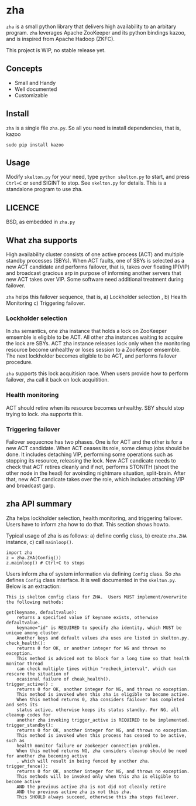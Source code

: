 # zha

`zha` is a small python library that delivers high availability to an arbitary
program.  `zha` leverages Apache ZooKeeper and its python bindings kazoo, and is
inspired from Apache Hadoop (ZKFC).

This project is WIP, no stable release yet.

## Concepts

- Small and Handy
- Well documented
- Customizable

## Install

`zha` is a single file `zha.py`. So all you need is install dependencies, that is, kazoo

```
sudo pip install kazoo
```

## Usage

Modify `skelton.py` for your need, type `python skelton.py` to start, and press
`Ctrl+C` or send SIGINT to stop.  See `skelton.py` for details. This is a
standalone program to use zha.

## LICENCE

BSD, as embedded in `zha.py`

## What zha supports

High availability cluster consists of one active process (ACT) and multiple
standby processes (SBYs). When ACT faults, one of SBYs is selected as a new ACT
candidate and performs failover, that is, takes over floating IP(VIP) and
broadcast gracious arp in purpose of informing another servers that new ACT
takes over VIP. Some software need additional treatment during failover.

`zha` helps this failover sequence, that is, a) Lockholder selection , b) Health
Monitoring c) Triggering failover.

### Lockholder selection
In `zha` semantics, one zha instance that holds a lock on ZooKeeper emsemble is
eligible to be ACT. All other zha instances waiting to acquire the lock are
SBYs. ACT zha instance releases lock only when the monitoring resource become
unhealthy or loses session to a ZooKeeper emsemble. The next lockholder becomes
eligible to be ACT, and performs failover procedure.

`zha` supports this lock acquitision race. When users provide how to perform
failover, `zha` call it back on lock acquitition.

### Health monitoring
ACT should retire when its resource becomes unhealthy. SBY should stop trying
to lock. `zha` supports this. 

### Triggering failover
Failover sequecnce has two phases. One is for ACT and the other is for a new
ACT candidate. When ACT ceases its role, some clenup jobs should be done. It
includes detaching VIP, performing some operations such as stopping its
resource, releasing the lock. New ACT candicate needs to check that ACT retires
cleanly and if not, performs STONITH (shoot the other node in the head) for
avoinding nightmare situation, split-brain. After that, new ACT candicate
takes over the role, which includes attaching VIP and broadcast garp.

## zha API summary
Zha helps lockholder selection, health monitoring, and triggering failover.
Users have to inform zha how to do that. This section shows howto. 

Typical usage of zha is as follows: a) define config class, b) create `zha.ZHA` instance,
c) call `mainloop()`.

```
import zha
z = zha.ZHA(Config())
z.mainloop() # Ctrl+C to stops
```

Users inform zha of system information via defining `Config` class.
So `zha` defines `Config` class interface. It is well documented in the
`skelton.py`. Below is an extraction:

```
This is skelton config class for ZHA.  Users MUST implement/overwrite the following methods:

get(keyname, defaultvalue): 
    returns a specified value if keyname exists, otherwise defaultvalue.
    keyname="id" is REQUIRED to specify zha identity, which MUST be unique among cluster.
    Another keys and default values zha uses are listed in skelton.py.
check_health(): 
    returns 0 for OK, or another integer for NG and throws no exception.
    This method is adviced not to block for a long time so that health monitor thread
    can check multiple times within "recheck_interval", which can rescure the situation of
    ocasional failure of cheak_health().
trigger_active() : 
    returns 0 for OK, another integer for NG, and throws no exception.
    This method is invoked when this zha is eligible to become active.
    When this method returns 0, zha considers failover has completed and sets its
    status active, otherwise keeps its status standby. For NG, all cleanup codes for 
    another zha invoking trigger_active is REQUIRED to be implemented.
trigger_standby():
    returns 0 for OK, another integer for NG, and throws no exception.
    This method is invoked when this process has ceased to be active, such as
    health monitor failure or zookeeper connection problem.
    When this method returns NG, zha considers cleanup should be need for another zha becoming active
    , which will result in being fenced by another zha.
trigger_fence(): 
    returns 0 for OK, another integer for NG, and throws no exception.
    This methods will be invoked only when this zha is eligible to become active 
    AND the previous active zha is not did not cleanly retire 
    AND the previous active zha is not this zha.
    This SHOULD always succeed, otherwise this zha stops failover.
```



